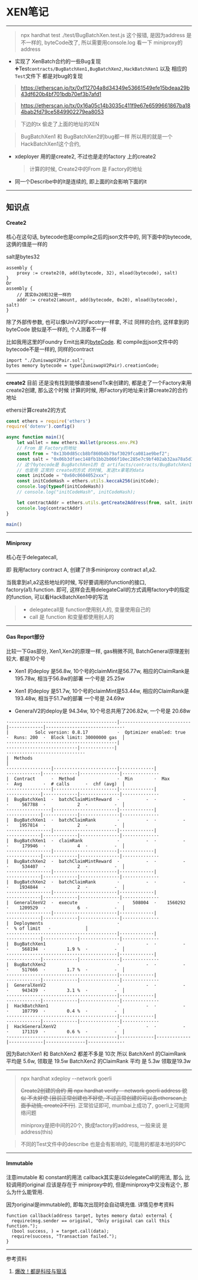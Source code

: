 # XEN笔记


---

> npx hardhat test ./test/BugBatchXen.test.js 这个报错, 是因为address 是 不一样的, byteCode改了, 所以需要用console.log 看一下 miniproxy的address

- 实现了 XenBatch合约的一些Bug复现➕Test`contracts/BugBatchXen1,BugBatchXen2,HackBatchXen1` 以及 相应的 	`Test`文件下 都是对bug的复现

> https://etherscan.io/tx/0xf12704a8d34349e53661549efe15bdeaa29b43df620b4bf701bdb70ef3b7afd1

> https://etherscan.io/tx/0x16a05c14b3035c411f9e67e6599661867ba184bab2fd79ce5849902279ea8053

> 下边的tx 偷走了上面的地址的XEN

  > BugBatchXen1 和 BugBatchXen2的bug都一样 所以用的就是一个HackBatchXen1这个合约,

- xdeployer 用的是create2, 不过也是走的factory 上的create2

  > 计算的时候, Create2中的From 是 Factory的地址

- 同一个Describe中的It是连续的, 即上面的it会影响下面的it

---

## 知识点

#### Create2

核心在这句话, bytecode也是compile之后的json文件中的, 同下面中的bytecode, 这俩的值是一样的

salt是bytes32

```solidity
assembly {
	proxy := create2(0, add(bytecode, 32), mload(bytecode), salt)
}
Or
assembly {
	// 其实0x20和32是一样的
	addr := create2(amount, add(bytecode, 0x20), mload(bytecode), salt)
}
```

除了外部传参数, 也可以像UniV2的Facotry一样拿, 不过 同样的合约, 这样拿到的byteCode 貌似是不一样的, 个人测着不一样

比如我用这里的Foundry Emit出来的[byteCode](https://github.com/skyonedot/zuniswapv2/blob/db004a86a0037222ec00aead6eb0f974baf3b615/src/ZuniswapV2Factory.sol#L39). 和 compile出json文件中的bytecode不是一样的, 同样的contract

```solidity
import "./ZuniswapV2Pair.sol";
bytes memory bytecode = type(ZuniswapV2Pair).creationCode;
```

---

**create2** 目前 还是没有找到能够直接sendTx来创建的, 都是走了一个Factory来用create2创建, 那么这个时候 计算的时候, 用Factory的地址来计算create2的合约地址

ethers计算create2的方式

```javascript
const ethers = require('ethers')
require('dotenv').config()

async function main(){
    let wallet = new ethers.Wallet(process.env.PK)
    // From 是 Factory的地址
    const from = "0x13b0d85ccb8bf860b6b79af3029fca081ae9bef2";
    const salt = "0x06b3dfaec148fb1bb2b066f10ec285e7c9bf402ab32aa78a5d38e34566810cd2";
    // 这个bytecode是 BugBatchXen1的 在 artifacts/contracts/BugBatchXen1.sol里面能找到  bytecode
  	// 也是用 正常的 create的方式 的时候, 发送tx拿笔的data
    const initCode = "0x60c0604052xxx";
    const initCodeHash = ethers.utils.keccak256(initCode);
    console.log(typeof(initCodeHash))
    // console.log("initCodeHash", initCodeHash);

    let contractAddr = ethers.utils.getCreate2Address(from, salt, initCodeHash);
    console.log(contractAddr)
}

main()
```

---

#### Miniproxy

核心在于delegatecall,

即 我用factory contract A, 创建了许多miniproxy contract a1,a2.

当我拿到a1,a2这些地址的时候, 写好要调用的function的接口, factory(a1).function. 即可, 这样会去用delegateCall的方式调用factory中的指定的function, 可以看HackBatchXen1中的写法

> - delegatecall是 function使用别人的, 变量使用自己的
> - call 是 function 和变量都使用别人的



---

#### Gas Report部分

比较一下Gas部分, Xen1,Xen2的原理一样, gas稍微不同, BatchGeneral原理差别较大. 都是10个号

- Xen1 的deploy 是56.8w, 10个号的claimMint是56.77w, 相应的ClaimRank是195.78w, 相当于56.8w的部署 一个号是 25.25w 

- Xen1 的deploy 是51.7w, 10个号的claimMint是53.44w, 相应的ClaimRank是193.48w, 相当于51.7w的部署 一个号是 24.69w

- GeneralV2的deploy是 94.34w, 10个号总共用了206.82w, 一个号是 20.68w

```
·-----------------------------------------|---------------------------|-------------|-----------------------------·
|          Solc version: 0.8.17           ·  Optimizer enabled: true  ·  Runs: 200  ·  Block limit: 30000000 gas  │
··········································|···························|·············|······························
|  Methods                                                                                                        │
·················|························|·············|·············|·············|···············|··············
|  Contract      ·  Method                ·  Min        ·  Max        ·  Avg        ·  # calls      ·  chf (avg)  │
·················|························|·············|·············|·············|···············|··············
|  BugBatchXen1  ·  batchClaimMintReward  ·          -  ·          -  ·     567788  ·            2  ·          -  │
·················|························|·············|·············|·············|···············|··············
|  BugBatchXen1  ·  batchClaimRank        ·          -  ·          -  ·    1957814  ·            2  ·          -  │
·················|························|·············|·············|·············|···············|··············
|  BugBatchXen1  ·  claimRank             ·          -  ·          -  ·     179946  ·            4  ·          -  │
·················|························|·············|·············|·············|···············|··············
|  BugBatchXen2  ·  batchClaimMintReward  ·          -  ·          -  ·     534407  ·            2  ·          -  │
·················|························|·············|·············|·············|···············|··············
|  BugBatchXen2  ·  batchClaimRank        ·          -  ·          -  ·    1934844  ·            2  ·          -  │
·················|························|·············|·············|·············|···············|··············
|  GeneralXenV2  ·  execute               ·     508004  ·    1560292  ·    1209529  ·            6  ·          -  │
·················|························|·············|·············|·············|···············|··············
|  Deployments                            ·                                         ·  % of limit   ·             │
··········································|·············|·············|·············|···············|··············
|  BugBatchXen1                           ·          -  ·          -  ·     568194  ·        1.9 %  ·          -  │
··········································|·············|·············|·············|···············|··············
|  BugBatchXen2                           ·          -  ·          -  ·     517666  ·        1.7 %  ·          -  │
··········································|·············|·············|·············|···············|··············
|  GeneralXenV2                           ·          -  ·          -  ·     943439  ·        3.1 %  ·          -  │
··········································|·············|·············|·············|···············|··············
|  HackBatchXen1                          ·          -  ·          -  ·     107799  ·        0.4 %  ·          -  │
··········································|·············|·············|·············|···············|··············
|  HackGeneralXenV2                       ·          -  ·          -  ·     171319  ·        0.6 %  ·          -  │
·-----------------------------------------|-------------|-------------|-------------|---------------|-------------·
```

因为BatchXen1 和 BatchXen2 都差不多是 10次
所以 BatchXen1 的ClaimRank 平均是 5.6w, 领取是 19.5w
BatchXen2 的ClaimRank 平均 是 5.3w 领取是19.3w

---

> npx hardhat xdeploy --network goerli
>
> ~~Create2创建的合约 用 npx hardhat verify --network goerli address 貌似 不太好使 [目前正常创建也不好使, 不过正常创建的可以去etherscan上面手动搞, create2不行]~~. 正常验证即可, mumbai上成功了, goerli上可能网络问题 
>
> miniproxy是把中间的20个, 换成factory的address, 一般来说 是 address(this)

> 不同的Test文件中的describe 也是会有影响的, 可能用的都是本地的RPC

---

#### Immutable

注意imutable 和 constant的用法
callback其实是以delegateCall的用法, 那么 比较调用的original 应该是存在于 miniproxy中的, 但是miniproxy中又没有这个, 那么为什么能管用. 

因为original是immutable的, 即每次出现时会自动填充值. 详情见参考资料

```solidity
function callback(address target, bytes memory data) external {
  require(msg.sender == original, "Only original can call this function.");
  (bool success, ) = target.call(data);
  require(success, "Transaction failed.");
}
```


---

参考资料
1. [爆改！都是科技与狠活](https://mirror.xyz/0x3dbb624861C0f62BdE573a33640ca016E4c65Ff7/q7C21iEF1eZkXrlZvgXN_1xSYiKZXBvrB2yFkSknsYU)



